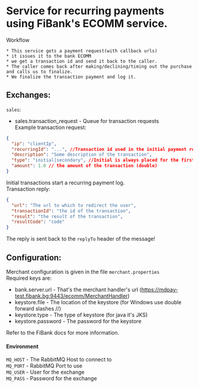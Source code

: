 # Service for recurring payments using FiBank's ECOMM service.

Workflow

    * This service gets a payment request(with callback urls)
    * it issues it to the bank ECOMM
    * we get a transaction id and send it back to the caller.
    * The caller comes back after making/declining/timing out the purchase and calls us to finalize.
    * We finalize the transaction payment and log it.
         
## Exchanges:
`sales`:
- sales.transaction_request - Queue for transaction requests  
Example transaction request:
```json
{ 
  "ip": "clientIp",
  "recurringId": "...", //Transaction id used in the initial payment request, in order to make this payment as a recurring payment.
  "description": "Some description of the transaction",
  "type": "initial|secondary", //Initial is always placed for the first transaction.
  "amount": 1.0 // the amount of the transaction (double)
}
```
Initial transactions start a recurring payment log.  
Transaction reply:
```json
{
  "url": "The url to which to redirect the user",
  "transactionId": "the id of the transaction",
  "result": "the result of the transaction",
  "resultCode": "code"
}
```
The reply is sent back to the `replyTo` header of the message!

## Configuration:
Merchant configuration is given in the file `merchant.properties`  
Required keys are:
- bank.server.url  - That's the merchant handler's url (https://mdpay-test.fibank.bg:9443/ecomm/MerchantHandler)
- keystore.file - The location of the keystore (for Windows use double forward slashes //)
- keystore.type - The type of keystore (for java it's JKS)
- keystore.password  - The password for the keystore  

Refer to the FiBank docs for more information.

#### Environment 
`MQ_HOST` - The RabbitMQ Host to connect to  
`MQ_PORT` - RabbitMQ Port to use  
`MQ_USER` - User for the exchange  
`MQ_PASS` - Password for the exchange
